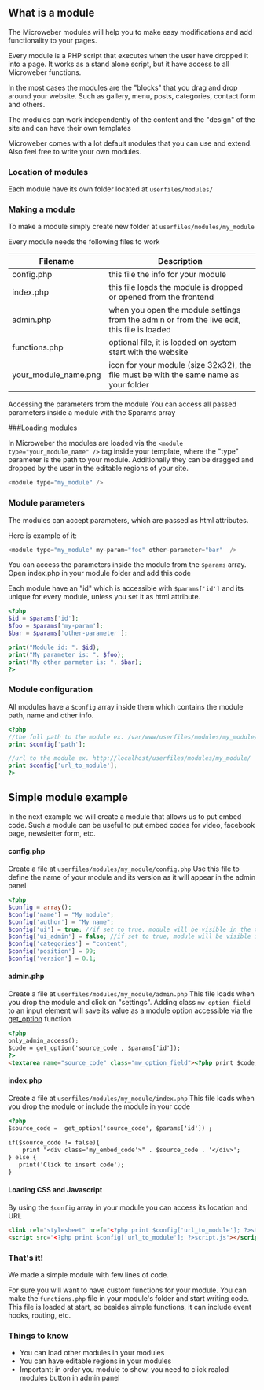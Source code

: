## What is a module


The Microweber modules will help you to make easy modifications and add functionality to your pages.

Every module is a PHP script that executes when the user have dropped it into a page. It works as a stand alone script, but it have access to all Microweber functions.

In the most cases the modules are the "blocks" that you drag and drop around your website. Such as gallery, menu, posts, categories, contact form and others.

The modules can work independently of the content and the "design" of the site and can have their own templates

Microweber comes with a lot default modules that you can use and extend. Also feel free to write your own modules.

### Location of modules
Each module have its own folder located at `userfiles/modules/`


### Making a module

To make a module simply create new folder at `userfiles/modules/my_module`

Every module needs the following files to work

 
|Filename  | Description|
|--------------|--------------|
|config.php  | this file the info for your module |
|index.php  | this file loads the module is dropped or opened from the frontend  |
|admin.php  | when you open the module settings from the admin or from the live edit, this file is loaded  |
|functions.php  | optional file, it is loaded on system start with the website |
|your_module_name.png  | icon for your module (size 32x32), the file must be with the same name as your folder |


Accessing the parameters from the module
You can access all passed parameters inside a module with the $params array


###Loading modules

In Microweber the modules are loaded via the `<module type="your_module_name" />` tag inside your template, where the "type" parameter is the path to your module. Additionally they can be dragged and dropped by the user in the editable regions of your site.

```php
<module type="my_module" />
```

### Module parameters

The modules can accept parameters, which are passed as html attributes.

Here is example of it:

```php
<module type="my_module" my-param="foo" other-parameter="bar"  />
```
You can access the parameters inside the module from the `$params` array. Open index.php in your module folder and add this code

Each module have an "id" which is accessible with `$params['id']` and its unique for every module, unless you set it as html attribute.


```php
<?php 
$id = $params['id'];
$foo = $params['my-param'];
$bar = $params['other-parameter'];

print("Module id: ". $id);
print("My parameter is: ". $foo);
print("My other parmeter is: ". $bar);
?>
```

### Module configuration
All modules have a `$config` array inside them which contains the module path, name and other info.

```php
<?php 
//the full path to the module ex. /var/www/userfiles/modules/my_module/
print $config['path']; 

//url to the module ex. http://localhost/userfiles/modules/my_module/
print $config['url_to_module']; 
?>
```




## Simple module example

In the next example we will create a module that allows us to put embed code. Such a module can be useful to put embed codes for video, facebook page, newsletter form, etc.

#### config.php
Create a file at `userfiles/modules/my_module/config.php`
Use this file to define the name of your module and its version as it will appear in the admin panel
```php
<?php
$config = array();
$config['name'] = "My module";
$config['author'] = "My name";
$config['ui'] = true; //if set to true, module will be visible in the toolbar
$config['ui_admin'] = false; //if set to true, module will be visible in the admin panel
$config['categories'] = "content";
$config['position'] = 99;
$config['version'] = 0.1;
```


#### admin.php
Create a file at `userfiles/modules/my_module/admin.php`
This file loads when you drop the module and click on "settings".
Adding class `mw_option_field` to an input element will save its value as a module option accessible via the  [get_option](../functions/get_option.md "") function

```html
<?php
only_admin_access();
$code = get_option('source_code', $params['id']);
?>
<textarea name="source_code" class="mw_option_field"><?php print $code; ?></textarea>
```
#### index.php
Create a file at `userfiles/modules/my_module/index.php`
This file loads when you drop the module or include the module in your code
```html
<?php
$source_code =  get_option('source_code', $params['id']) ;
 
if($source_code != false){
    print "<div class='my_embed_code'>" . $source_code . '</div>';
} else {
   print('Click to insert code');
}
```

#### Loading CSS and Javascript
By using the `$config` array in your module you can access its location and URL

```html
<link rel="stylesheet" href="<?php print $config['url_to_module']; ?>style.css" />
<script src="<?php print $config['url_to_module']; ?>script.js"></script>
```


### That's it!
We made a simple module with few lines of code.

For sure you will want to have custom functions for your module. You can make the `functions.php` file in your module's folder and start writing code. This file is loaded at start, so besides simple functions, it can include event hooks, routing, etc.


### Things to know

* You can load other modules in your modules
* You can have editable regions in your modules
* Important: in order you module to show, you need to click realod modules button in admin panel


